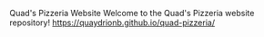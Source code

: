 Quad's Pizzeria Website
Welcome to the Quad's Pizzeria website repository! 
https://quaydrionb.github.io/quad-pizzeria/

